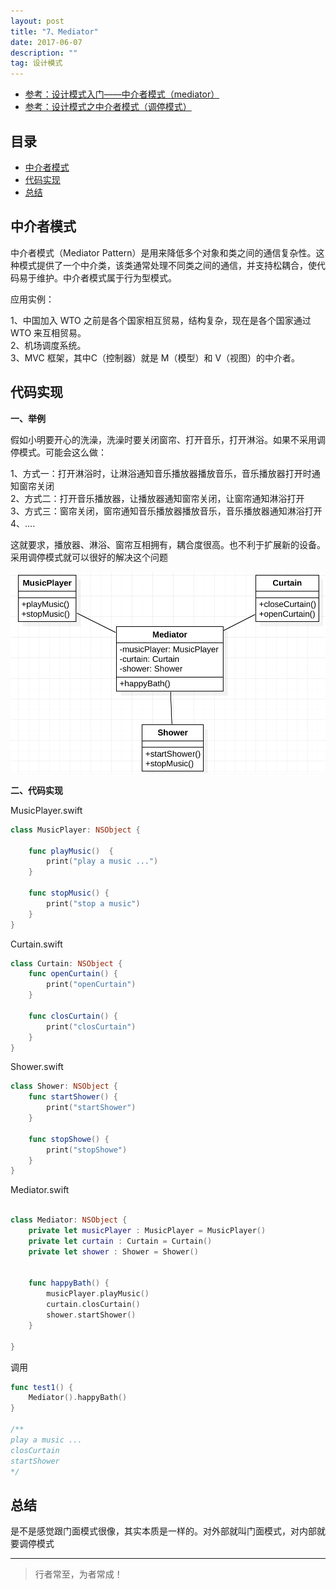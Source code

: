 ```yaml
---
layout: post
title: "7、Mediator"
date: 2017-06-07
description: ""
tag: 设计模式
---
```



- [参考：设计模式入门——中介者模式（mediator）](https://blog.csdn.net/zhen921/article/details/82316707?utm_medium=distribute.pc_relevant.none-task-blog-BlogCommendFromMachineLearnPai2-1.control&dist_request_id=&depth_1-utm_source=distribute.pc_relevant.none-task-blog-BlogCommendFromMachineLearnPai2-1.control)
- [参考：设计模式之中介者模式（调停模式）](https://blog.csdn.net/u013871439/article/details/57412690)





## 目录

* [中介者模式](#content1)
* [代码实现](#content2)
* [总结](#content4)




<!-- ************************************************ -->
## <a id="content1"></a>中介者模式

中介者模式（Mediator Pattern）是用来降低多个对象和类之间的通信复杂性。这种模式提供了一个中介类，该类通常处理不同类之间的通信，并支持松耦合，使代码易于维护。中介者模式属于行为型模式。

应用实例：    

1、中国加入 WTO 之前是各个国家相互贸易，结构复杂，现在是各个国家通过 WTO 来互相贸易。     
2、机场调度系统。     
3、MVC 框架，其中C（控制器）就是 M（模型）和 V（视图）的中介者。    


<!-- ************************************************ -->
## <a id="content2"></a>代码实现

**一、举例**

假如小明要开心的洗澡，洗澡时要关闭窗帘、打开音乐，打开淋浴。如果不采用调停模式。可能会这么做：

1、方式一：打开淋浴时，让淋浴通知音乐播放器播放音乐，音乐播放器打开时通知窗帘关闭     
2、方式二：打开音乐播放器，让播放器通知窗帘关闭，让窗帘通知淋浴打开     
3、方式三：窗帘关闭，窗帘通知音乐播放器播放音乐，音乐播放器通知淋浴打开     
4、....

这就要求，播放器、淋浴、窗帘互相拥有，耦合度很高。也不利于扩展新的设备。采用调停模式就可以很好的解决这个问题

<img src="/images/DesignPatterns/mediator.png" alt="img">

**二、代码实现**

MusicPlayer.swift

```swift
class MusicPlayer: NSObject {

    func playMusic()  {
        print("play a music ...")
    }
    
    func stopMusic() {
        print("stop a music")
    }
}
```

Curtain.swift

```swift
class Curtain: NSObject {
    func openCurtain() {
        print("openCurtain")
    }
    
    func closCurtain() {
        print("closCurtain")
    }
}
```

Shower.swift

```swift
class Shower: NSObject {
    func startShower() {
        print("startShower")
    }
    
    func stopShowe() {
        print("stopShowe")
    }
}
```

Mediator.swift

```swift

class Mediator: NSObject {
    private let musicPlayer : MusicPlayer = MusicPlayer()
    private let curtain : Curtain = Curtain()
    private let shower : Shower = Shower()
    
    
    func happyBath() {
        musicPlayer.playMusic()
        curtain.closCurtain()
        shower.startShower()
    }
    
}
```

调用

```swift
func test1() {
    Mediator().happyBath()
}

/**
play a music ...
closCurtain
startShower
*/

```

<!-- ************************************************ -->
## <a id="content4"></a>总结

是不是感觉跟门面模式很像，其实本质是一样的。对外部就叫门面模式，对内部就要调停模式




----------
>  行者常至，为者常成！


